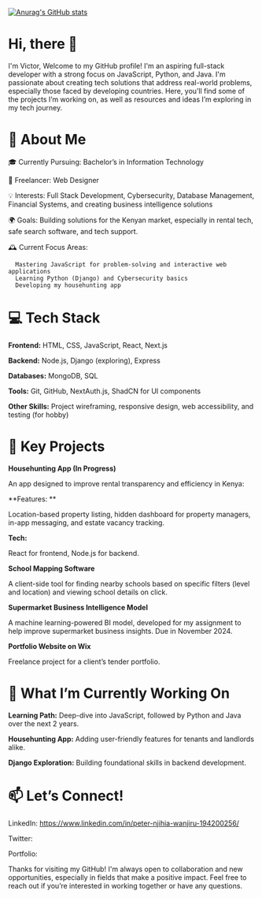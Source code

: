 [![Anurag's GitHub stats](https://github-readme-stats.vercel.app/api?username=vickyee-dev)](https://github.com/anuraghazra/github-readme-stats)

# Hi, there 👋

I'm Victor, Welcome to my GitHub profile! I'm an aspiring full-stack developer with a strong focus on JavaScript, Python, and Java. I'm passionate about creating tech solutions that address real-world problems, especially those faced by developing countries. Here, you’ll find some of the projects I’m working on, as well as resources and ideas I’m exploring in my tech journey.

# 🌟 About Me

🎓 Currently Pursuing: Bachelor’s in Information Technology

💼 Freelancer: Web Designer

💡 Interests: Full Stack Development, Cybersecurity, Database Management, Financial Systems, and creating business intelligence solutions

🌍 Goals: Building solutions for the Kenyan market, especially in rental tech, safe search software, and tech support.

🕰️ Current Focus Areas:

      Mastering JavaScript for problem-solving and interactive web applications
      Learning Python (Django) and Cybersecurity basics
      Developing my househunting app

# 💻 Tech Stack

**Frontend:** HTML, CSS, JavaScript, React, Next.js

**Backend:** Node.js, Django (exploring), Express

**Databases:** MongoDB, SQL

**Tools:** Git, GitHub, NextAuth.js, ShadCN for UI components

**Other Skills:** Project wireframing, responsive design, web accessibility, and testing (for hobby)

# 🚀 Key Projects
**Househunting App (In Progress)**

An app designed to improve rental transparency and efficiency in Kenya:

**Features: **

Location-based property listing, hidden dashboard for property managers, in-app messaging, and estate vacancy tracking.

**Tech:**

React for frontend, Node.js for backend.

**School Mapping Software**

A client-side tool for finding nearby schools based on specific filters (level and location) and viewing school details on click.

**Supermarket Business Intelligence Model**

A machine learning-powered BI model, developed for my assignment to help improve supermarket business insights. Due in November 2024.

**Portfolio Website on Wix**

Freelance project for a client’s tender portfolio.

# 📅 What I’m Currently Working On
**Learning Path:** Deep-dive into JavaScript, followed by Python and Java over the next 2 years.

**Househunting App:** Adding user-friendly features for tenants and landlords alike.

**Django Exploration:** Building foundational skills in backend development.

# 📫 Let’s Connect!
LinkedIn: https://www.linkedin.com/in/peter-njihia-wanjiru-194200256/

Twitter: 

Portfolio: 

Thanks for visiting my GitHub! I'm always open to collaboration and new opportunities, especially in fields that make a positive impact. Feel free to reach out if you’re interested in working together or have any questions.

